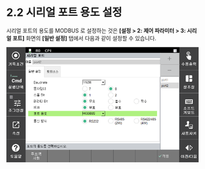 ﻿# 2.2 시리얼 포트 용도 설정

시리얼 포트의 용도를 MODBUS 로 설정하는 것은 **\[설정 > 2: 제어 파라미터 > 3: 시리얼 포트]** 화면의 **\[일반 설정]** 탭에서 다음과 같이 설정할 수 있습니다.

![](../_assets/image8.png)


